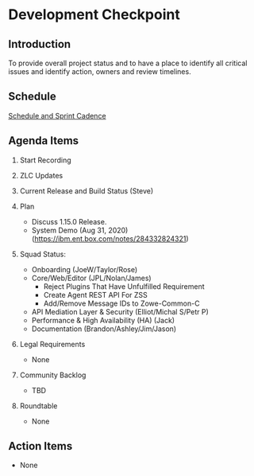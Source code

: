# Development Checkpoint

Introduction
------------
To provide overall project status and to have a place to identify all critical issues and identify action, owners and review timelines.

Schedule
--------
[Schedule and Sprint Cadence](https://github.com/zowe/community/blob/master/Project%20Management/PI%20Planning/20PI3%20Planning/Zowe%20PI%20%26%20Sprint%20Cadence.md)


Agenda Items
------------
1. Start Recording
2. ZLC Updates
3. Current Release and Build Status (Steve)
4. Plan
     - Discuss 1.15.0 Release.
     - System Demo (Aug 31, 2020) (https://ibm.ent.box.com/notes/284332824321)
5. Squad Status:
    - Onboarding (JoeW/Taylor/Rose)
    - Core/Web/Editor (JPL/Nolan/James)
      - Reject Plugins That Have Unfulfilled Requirement
      - Create Agent REST API For ZSS
      - Add/Remove Message IDs to Zowe-Common-C
    - API Mediation Layer & Security (Elliot/Michal S/Petr P)  
    - Performance & High Availability (HA) (Jack)
    - Documentation (Brandon/Ashley/Jim/Jason)

6. Legal Requirements
    - None

7. Community Backlog
    - TBD
8. Roundtable
    - None

Action Items
------------
- None
